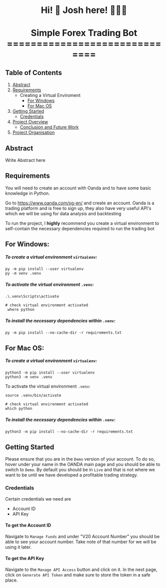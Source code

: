 <h1 align="center">
Hi! 👋  Josh here! 🙋🏽‍♂️
</h1>

<h1 align="center">
Simple Forex Trading Bot 
==============================

## Table of Contents
1. [Abstract](#abstract)
2. [Requirements](#requirements)
    * Creating a Virtual Enviroment
        * [For Windows](#For-Windows:)
        * [For Mac OS](#For-Mac-OS:)
3. [Getting Started](#getting-started)
    * [Credentials](#Credentials)
4. [Project Overview](#project-overview)
    * [Conclusion and Future Work](#conclusion-and-future-work)
5. [Project Organisation](#project-organisation)

## Abstract

Write Abstract here 

## Requirements 

You will need to create an account with Oanda and to have some basic knowledge in Python. 

Go to https://www.oanda.com/sg-en/ and create an account. Oanda is a trading platform and is free to sign up, they also have very useful API's which we will be using for data analysis and backtesting

To run the project, I **highly** recommend you create a virtual environment to self-contain the necessary dependencies required to run the trading bot


## For Windows:
##### To create a virtual environment `virtualenv`:

```console
py -m pip install --user virtualenv
py -m venv .venv
```

##### To activate the virtual environment `.venv`:

```console
.\.venv\Scripts\activate

# check virtual environment activated
 where python
```
##### To install the necessary dependencies within `.venv`:
```console
py -m pip install --no-cache-dir -r requirements.txt
```

## For Mac OS:
##### To create a virtual environment `virtualenv`:
```console
python3 -m pip install --user virtualenv
python3 -m venv .venv
```

To activate the virtual environment `.venv`:

```console
source .venv/bin/activate

# check virtual environment activated
which python
```

##### To install the necessary dependencies within `.venv`:
```console
python3 -m pip install --no-cache-dir -r requirements.txt
```

## Getting Started 
Please ensure that you are in the `Demo` version of your account. To do so, hover under your name in the OANDA main page and you should be able to switch to `Demo`. By default you should be in `Live` and that is not where we want to be until we have developed a profitable trading strategy. 
### Credentials 
Certain credentials we need are 
- Account ID
- API Key

#### To get the Account ID

Navigate to `Manage Funds` and under "V20 Account Number" you should be able to see your account number. Take note of that number for we will be using it later. 
#### To get the API Key

Navigate to the `Manage API Access` button and click on it. In the next page, click on `Generate API Token` and make sure to store the token in a safe place. 















